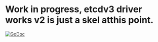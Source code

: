 # Work in progress, etcdv3 driver works v2 is just a skel atthis point.

[![GoDoc](https://godoc.org/github.com/mickep76/kvstore?status.svg)](https://godoc.org/github.com/mickep76/kvstore)
